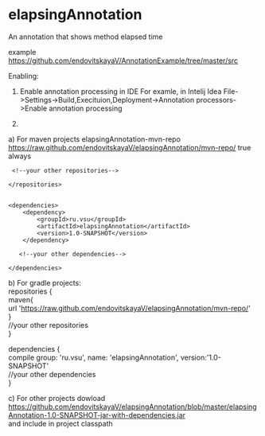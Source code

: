 # elapsingAnnotation
An annotation that shows method elapsed time

example https://github.com/endovitskayaV/AnnotationExample/tree/master/src

Enabling:

1. Enable annotation processing in IDE
For examle, in Intelij Idea File->Settings->Build,Execituion,Deployment->Annotation processors->Enable annotation processing

2.
a) For maven projects
<repositories>
        <repository>
            <id>elapsingAnnotation-mvn-repo</id>
            <url>https://raw.github.com/endovitskayaV/elapsingAnnotation/mvn-repo/</url>
            <snapshots>
                <enabled>true</enabled>
                <updatePolicy>always</updatePolicy>
            </snapshots>
        </repository>
    
     <!--your other repositories-->
     
    </repositories>


    <dependencies>
        <dependency>
            <groupId>ru.vsu</groupId>
            <artifactId>elapsingAnnotation</artifactId>
            <version>1.0-SNAPSHOT</version>
        </dependency>

       <!--your other dependencies-->
       
    </dependencies>

b) For gradle projects: <br>
repositories { <br>
    maven{ <br>
        url 'https://raw.github.com/endovitskayaV/elapsingAnnotation/mvn-repo/' <br>
    } <br>
     //your other repositories <br>
} <br>

dependencies { <br>
    compile group: 'ru.vsu', name: 'elapsingAnnotation', version:'1.0-SNAPSHOT' <br>
    //your other dependencies <br>
} <br>

c) For other projects dowload  <br>
https://github.com/endovitskayaV/elapsingAnnotation/blob/master/elapsingAnnotation-1.0-SNAPSHOT-jar-with-dependencies.jar  <br>
and include in project classpath  <br>

